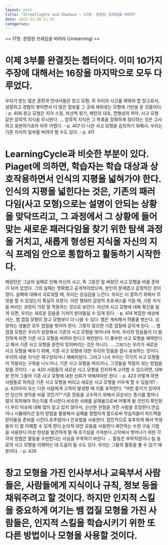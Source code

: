 ```yaml
---
layout: post
title: "Streetlights and Shadows - 17장. 한정된 프레임을 버려라"
date: 2013-11-24 21:52
categories: 
---
```


== 17장. 한정된 프레임을 버려라 (Unlearning) ==
# 이제 3부를 완결짓는 쳅터이다. 이미 10가지 주장에 대해서는 16장을 마지막으로 모두 다루었다.
우리가 받는 많은 훈련과 안내서들은 창고 모형, 즉 우리의 사고를 채워야 할 창고로서, 성장하고 경험이 쌓이면서 더 많은 정보를 그 곳에 채워넣는 모형에 기반을 둔 것들이다. - p. 406
창고 모형은 지각 스킬, 차선책 찾기, 패턴의 대조, 전형성의 파악, 사고 모형 같은 암묵적 지식을 무시한다. ... 암묵적 지식은 그 목록을 정확하게 정리하는 것은 고사하고 표현하기조차 아주 어렵다. - p. 407
더 나은 사고 모형을 습득하기 위해서, 우리는 기존 지식의 일부를 버려야 할 수도 있다. - p. 411
# LearningCycle과 비슷한 부분이 있다. Piaget에 의하면, 학습자는 학습 대상과 상호작용하면서 인식의 지평을 넓혀가야 한다. 인식의 지평을 넓힌다는 것은, 기존의 패러다임(사고 모형)으로는 설명이 안되는 상황을 맞닥뜨리고, 그 과정에서 그 상황에 들어맞는 새로운 패러다임을 찾기 위한 탐색 과정을 거치고, 새롭게 형성된 지식을 자신의 지식 프레임 안으로 통합하고 활동하기 시작한다.
해링턴은 그날의 실패로 인해 자신의 사고, 즉 그동안 잘 써왔던 사고 모형을 바꿀 준비가 되어 있었다. 그의 실패는 명확했고 공개적이었으며, 본인의 문제였고 감정적인 것이었다. 실패에 대해서 괴로워할 때, 우리는 상실감을 느낀다. 우리는 더 잘하기 위해서 무엇을 할 수 있었는지 확실히 모른다. 이런 형태의 감정적 프로세스를 거칠 때, 기존 지식을 버리는 과정이 가장 잘 작동하는 것으로 보인다. 자신의 사고 모형에 대해 확신을 잃게 되면, 우리는 새로운 믿음을 기꺼이 받아들일 수 있게 된다. - p. 414
복잡한 세상에서는, 뱀 껍질 모형이 창고 모형보다 더 나을 수 있다. 뱀은 계속해서 허물을 벗는다. 성장하는 생물은 모두 껍질을 벗어야 한다. 그렇지 않으면 기존 껍질에 갇히게 된다. ... 뱀 껍질 모형은 우리가 성장해서 기존의 사고 모형을 벗어나야 하며, 우리의 믿음들이 더 발전하게 되면 기존 사고 모형을 버려야 한다고 제안한다. 더 풍부한 사고 모형을 채택한다고 해서 기존 사고 모형을 완전히 잊어버리는 것은 아니다. ... 그보다는 우리가 새로운 사고 모형을 배우기 위해, 기존 사고 모형에 대한 우리의 믿음을 잠시 유보하는 것이다. 우리의 내용 지식은 재구성되거나 재배치된다. 그러고 나서 우리는 각각의 사고 모형들이 적용되는 구획을 나누거나, 기존 사고 모형을 버리거나, 그것들을 적절히 섞는 방법을 찾을 것이다. - p. 420
사람들이 새로운 사고 모형을 진지하게 고려할 수 있으려면, 대부분 먼저 그들의 기존 사고 모형에 대한 신뢰가 약해져야만 한다. - p. 423
어떻게 하면 사람들로 하여금 기존 사고 모형을 버리고 새로운 사고 모형을 키우게 할 수 있을까? - p. 420우리 또는 다른 사람에게 고착이 발생할 때 이를 포착한다. "어떤 증거가 있어야만 당신의 생각을 바꿀 것인가?"기존 믿음을 고수하기 위해서 모순되는 증거를 얼마나 많이 회피해야 하는지를 주시한다.비슷한 사례를 살펴봄으로써 어떻게 될 것인지 확인한다.우리 이슈에 대해 많이 알고 있지 않아서, 신선한 관점을 가진 사람을 초빙한다.연습이나 시뮬레이션 등의 방법을 활용해서 실패를 경험하게 함으로써 학습자들이 피드백을 받아들일 준비를 시킨다.유추법이나 은유법을 사용한다. 점진적으로 유추하게 해서 학생들이 더 잘 이해할 수 있게 한다.논리적 대안 모음을 사용한다.예언하는 수정 구슬 기법을 사용한다.이상 현상을 발견하게 될 때 호기심을 가져본다.고착에서 벗어나기 위한 각각의 방법은 활동을 수반한다는 사실을 주목하기 바란다. ... 활동은 부하직원이나 팀 동료의 사고 모형을 이해하는 데 도움이 될 수도 있다. 우리는 그들의 활동을 볼 수 있기 때문이다. - p. 426
# 창고 모형을 가진 인사부서나 교육부서 사람들은, 사람들에게 지식이나 규칙, 정보 등을 채워주려고 할 것이다. 하지만 인지적 스킬을 중요하게 여기는 뱀 껍질 모형을 가진 사람들은, 인지적 스킬을 학습시키기 위한 또 다른 방법이나 모형을 사용할 것이다.
       
